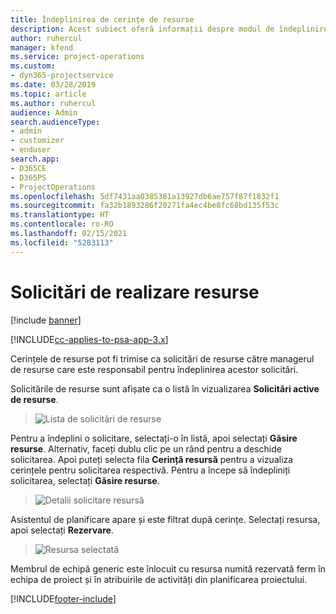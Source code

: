 ```yaml
---
title: Îndeplinirea de cerințe de resurse
description: Acest subiect oferă informații despre modul de îndeplinire a cerințelor de resurse.
author: ruhercul
manager: kfend
ms.service: project-operations
ms.custom:
- dyn365-projectservice
ms.date: 03/28/2019
ms.topic: article
ms.author: ruhercul
audience: Admin
search.audienceType:
- admin
- customizer
- enduser
search.app:
- D365CE
- D365PS
- ProjectOperations
ms.openlocfilehash: 5df7431aa0385381a13927db6ae757f87f1832f1
ms.sourcegitcommit: fa32b1893286f20271fa4ec4be8fc68bd135f53c
ms.translationtype: HT
ms.contentlocale: ro-RO
ms.lasthandoff: 02/15/2021
ms.locfileid: "5283113"
---
```

# <a name="fulfilling-resource-requests"></a>Solicitări de realizare resurse

[!include [banner](../includes/psa-now-project-operations.md)]

[!INCLUDE[cc-applies-to-psa-app-3.x](../includes/cc-applies-to-psa-app-3x.md)]

Cerințele de resurse pot fi trimise ca solicitări de resurse către managerul de resurse care este responsabil pentru îndeplinirea acestor solicitări.

Solicitările de resurse sunt afișate ca o listă în vizualizarea **Solicitări active de resurse**.

> ![Lista de solicitări de resurse](media/Resource-Management-image59.png)

Pentru a îndeplini o solicitare, selectați-o în listă, apoi selectați **Găsire resurse**. Alternativ, faceți dublu clic pe un rând pentru a deschide solicitarea. Apoi puteți selecta fila **Cerință resursă** pentru a vizualiza cerințele pentru solicitarea respectivă. Pentru a începe să îndepliniți solicitarea, selectați **Găsire resurse**.

> ![Detalii solicitare resursă](media/Resource-Management-image60.png)

Asistentul de planificare apare și este filtrat după cerințe. Selectați resursa, apoi selectați **Rezervare**.

> ![Resursa selectată](media/Resource-Management-image61.png)

Membrul de echipă generic este înlocuit cu resursa numită rezervată ferm în echipa de proiect și în atribuirile de activități din planificarea proiectului.


[!INCLUDE[footer-include](../includes/footer-banner.md)]